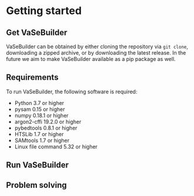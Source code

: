 # Getting started

## Get VaSeBuilder
VaSeBuilder can be obtained by either cloning the repository via ```git clone```, downloading a zipped archive, or by downloading the latest release. In the future we aim to make VaSeBuilder available as a pip package as well.

## Requirements
To run VaSeBuilder, the following software is required:  

* Python 3.7 or higher
* pysam 0.15 or higher
* numpy 0.18.1 or higher
* argon2-cffi 19.2.0 or higher
* pybedtools 0.8.1 or higher
* HTSLib 1.7 or higher
* SAMtools 1.7 or higher
* Linux file command 5.32 or higher

## Run VaSeBuilder


## Problem solving
